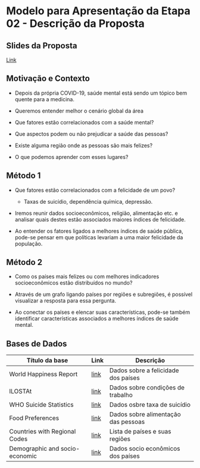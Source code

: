 # Modelo para Apresentação da Etapa 02 - Descrição da Proposta

## Slides da Proposta
[Link](.\slides\Apresentação.pdf)

## Motivação e Contexto
- Depois da própria COVID-19, saúde mental está sendo um tópico bem quente para
a medicina.

- Queremos entender melhor o cenário global da área

- Que fatores estão correlacionados com a saúde mental?

- Que aspectos podem ou não prejudicar a saúde das pessoas?

- Existe alguma região onde as pessoas são mais felizes?

- O que podemos aprender com esses lugares?

## Método 1
- Que fatores estão correlacionados com a felicidade de um povo?

    - Taxas de suicídio, dependência química, depressão.

- Iremos reunir dados socioeconômicos, religião, alimentação etc. e analisar
quais destes estão associados maiores índices de felicidade.

- Ao entender os fatores ligados a melhores índices de saúde pública, pode-se
pensar em que políticas levariam a uma maior felicidade da população.

## Método 2
- Como os países mais felizes ou com melhores indicadores socioeconômicos
estão distribuídos no mundo?

- Através de um grafo ligando países por regiões e subregiões, é possível
visualizar a resposta para essa pergunta.

- Ao conectar os países e elencar suas características, pode-se também
identificar características associados a melhores índices de saúde mental.

## Bases de Dados

| Título da base | Link | Descrição |
| -- | -- | -- |
| World Happiness Report| [link](https://kaggle.com/unsdsn/world-happiness) | Dados sobre a felicidade dos países |
| ILOSTAt| [link](https://ilostat.ilo.org/data/) | Dados sobre condições de trabalho |
| WHO Suicide Statistics | [link](https://kaggle.com/szamil/who-suicide-statistics) | Dados osbre taxa de suicídio |
| Food Preferences | [link](https://kaggle.com/vijayashreer/food-preferences) | Dados sobre alimentação das pessoas |
| Countries with Regional Codes | [link](https://github.com/lukes/ISO-3166-Countries-with-Regional-Codes) | Lista de países e suas regiões |
| Demographic and socio-economic | [link](http://data.uis.unesco.org/Index.aspx?DataSetCode=DEMO_DS#) | Dados socio econômicos dos países |